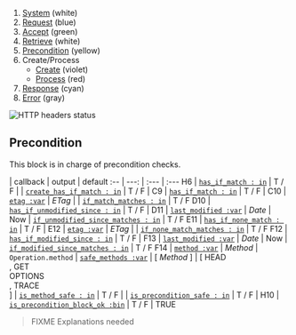 1. [System](README_system.md) (white)
1. [Request](README_request.md) (blue)
1. [Accept](README_accept.md) (green)
1. [Retrieve](README_retrieve.md) (white)
1. [Precondition](README_precondition.md) (yellow)
1. Create/Process
    * [Create](README_create.md) (violet)
    * [Process](README_process.md) (red)
1. [Response](README_response.md) (cyan)
1. [Error](README_error.md) (gray)

![HTTP headers status](https://rawgithub.com/andreineculau/http-decision-diagram/master/v4/http-decision-diagram-v4.png)

## Precondition

This block is in charge of precondition checks.

 | callback | output | default
:-- | ---: | :--- | :---
H6 | [`has_if_match : in`](#has_if_match--in) | T / F |
 | [`create_has_if_match : in`](#create_has_if_match--in) | T / F |
C9 | [`has_if_match : in`](#has_if_match--in) | T / F |
C10 | [`etag :var`](#etag-var) | *ETag* |
 | [`if_match_matches : in`](#if_match_matches--in) | T / F
D10 | [`has_if_unmodified_since : in`](#has_if_unmodified_since--in) | T / F |
D11 | [`last_modified :var`](#last_modified-var) | *Date* | Now
 | [`if_unmodified_since_matches : in`](#if_unmodified_since_matches--in) | T / F
E11 | [`has_if_none_match : in`](#has_if_none_match--in) | T / F |
E12 | [`etag :var`](#etag-var) | *ETag* |
 | [`if_none_match_matches : in`](#if_none_match_matches--in) | T / F
F12 | [`has_if_modified_since : in`](#has_if_modified_since--in) | T / F |
F13 | [`last_modified :var`](#last_modified-var) | *Date* | Now
 | [`if_modified_since_matches : in`](#if_modified_since_matches--in) | T / F
F14 | [`method :var`](#method-var) | *Method* | `Operation.method`
 | [`safe_methods :var`](#safe_methods-var) | [ *Method* ] | [ HEAD<br>, GET<br> OPTIONS<br>, TRACE<br>]
 | [`is_method_safe : in`](#is_method_safe--in) | T / F |
 | [`is_precondition_safe : in`](#is_precondition_safe--in) | T / F |
H10 | [`is_precondition_block_ok :bin`](#is_precondition_block_ok-bin) | T / F | TRUE

> FIXME Explanations needed
